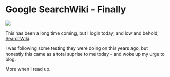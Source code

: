 Google SearchWiki - Finally
=========================================

![](http://jeremdow.com/wp-content/uploads/2008/11/searchwiki.gif) 
 
This has been a long time coming, but I login today, and low and behold, [SearchWiki](http://googleblog.blogspot.com/2008/11/searchwiki-make-search-your-own.html). 
 
I was following some testing they were doing on this years ago, but honestly this came as a total suprise to me today - and woke up my urge to blog. 
 
More when I read up.

